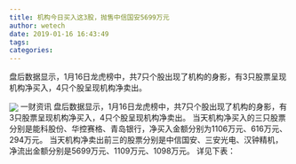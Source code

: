 ```yaml
---
title: 机构今日买入这3股，抛售中信国安5699万元
author: wetech
date: 2019-01-16 16:43:49
tags: 
categories: 
---
```

盘后数据显示，1月16日龙虎榜中，共7只个股出现了机构的身影，有3只股票呈现机构净买入，4只个股呈现机构净卖出。
<!-- more -->
<img align="center" border="0" src="https://imgcdn.yicai.com/uppics/images/2019/01/a0f2fa41b4c342cfe2ee2faa5a119a7e.jpg" />
一财资讯
盘后数据显示，1月16日龙虎榜中，共7只个股出现了机构的身影，有3只股票呈现机构净买入，4只个股呈现机构净卖出。
当天机构净买入的三只股票分别是能科股份、华控赛格、青岛银行，净买入金额分别为1106万元、616万元、294万元。
当天机构净卖出前三的股票分别是中信国安、三安光电、汉钟精机，净流出金额分别是5699万元、1109万元、1098万元。
详见下表：
 
 
